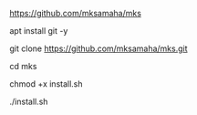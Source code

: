 https://github.com/mksamaha/mks

apt install git -y

git clone https://github.com/mksamaha/mks.git

cd mks

chmod +x install.sh

./install.sh
